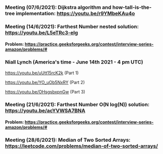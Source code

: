 ### Meeting (07/6/2021): Dijkstra algorithm and how-tall-is-the-tree implementation: https://youtu.be/r9YMbeKAu4o

### Meeting (14/6/2021): Farthest Number nested solution: https://youtu.be/L5eTRc3-eIg

#### Problem: https://practice.geeksforgeeks.org/contest/interview-series-amazon/problems/#

### Niall Lynch (America's time - June 14th 2021 - 4 pm UTC)

https://youtu.be/uUtt15rcK2k (Part 1)

https://youtu.be/YO_uOb5NxRY (Part 2)

https://youtu.be/OHsgsbxpnGw (Part 3)

### Meeting (21/6/2021): Farthest Number O(N log(N)) solution: https://youtu.be/acYVWSA7BNA

#### Problem: https://practice.geeksforgeeks.org/contest/interview-series-amazon/problems/#

### Meeting (28/6/2021): Median of Two Sorted Arrays: https://leetcode.com/problems/median-of-two-sorted-arrays/
